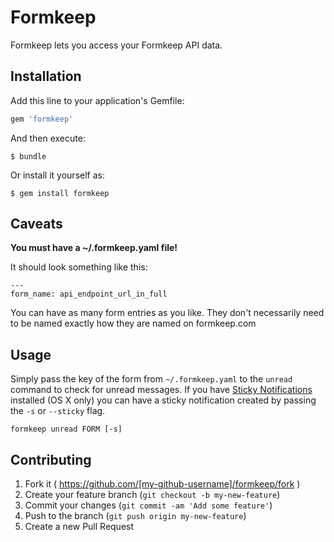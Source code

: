 # Formkeep

Formkeep lets you access your Formkeep API data.

## Installation

Add this line to your application's Gemfile:

```ruby
gem 'formkeep'
```

And then execute:

    $ bundle

Or install it yourself as:

    $ gem install formkeep

## Caveats

**You must have a ~/.formkeep.yaml file!**

It should look something like this:

~~~
---
form_name: api_endpoint_url_in_full
~~~

You can have as many form entries as you like. They don't necessarily need to be named exactly how they are named on formkeep.com

## Usage

Simply pass the key of the form from `~/.formkeep.yaml` to the `unread` command to check for unread messages. If you have [Sticky Notifications][sn] installed (OS X only) you can have a sticky notification created by passing the `-s` or `--sticky` flag.

[sn]: http://instinctivecode.com/sticky-notifications/

~~~
formkeep unread FORM [-s]
~~~

## Contributing

1. Fork it ( https://github.com/[my-github-username]/formkeep/fork )
2. Create your feature branch (`git checkout -b my-new-feature`)
3. Commit your changes (`git commit -am 'Add some feature'`)
4. Push to the branch (`git push origin my-new-feature`)
5. Create a new Pull Request

